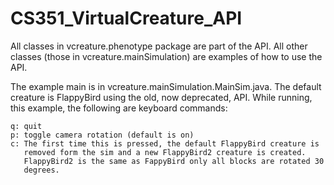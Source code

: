 # CS351_VirtualCreature_API
All classes in vcreature.phenotype package are part of the API.
All other classes (those in vcreature.mainSimulation) are examples of how to use the API.

The example main is in vcreature.mainSimulation.MainSim.java.
The default creature is FlappyBird using the old, now deprecated, API.
While running, this example, the following are keyboard commands:

    q: quit
    p: toggle camera rotation (default is on)
    c: The first time this is pressed, the default FlappyBird creature is
       removed form the sim and a new FlappyBird2 creature is created.
       FlappyBird2 is the same as FappyBird only all blocks are rotated 30
       degrees.
